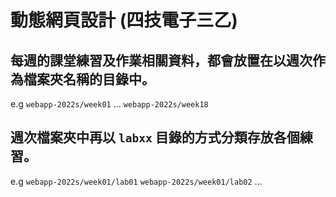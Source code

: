 # 動態網頁設計 (四技電子三乙)

## 每週的課堂練習及作業相關資料，都會放置在以週次作為檔案夾名稱的目錄中。

e.g  `webapp-2022s/week01` ... `webapp-2022s/week18`

## 週次檔案夾中再以 `labxx` 目錄的方式分類存放各個練習。 

e.g  `webapp-2022s/week01/lab01` `webapp-2022s/week01/lab02` ...
